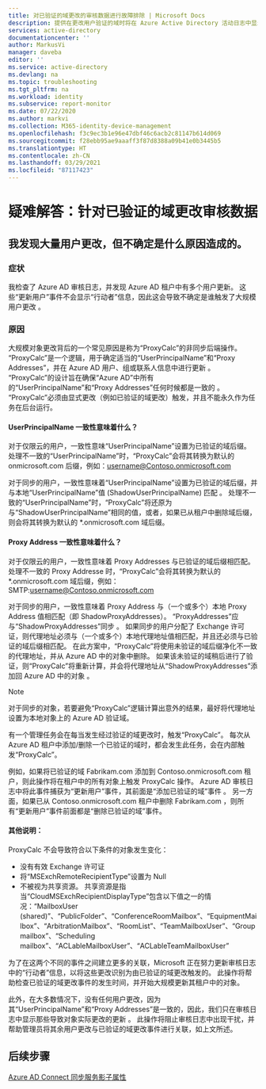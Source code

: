 ```yaml
---
title: 对已验证的域更改的审核数据进行故障排除 | Microsoft Docs
description: 提供在更改用户验证的域时将在 Azure Active Directory 活动日志中显示的信息。
services: active-directory
documentationcenter: ''
author: MarkusVi
manager: daveba
editor: ''
ms.service: active-directory
ms.devlang: na
ms.topic: troubleshooting
ms.tgt_pltfrm: na
ms.workload: identity
ms.subservice: report-monitor
ms.date: 07/22/2020
ms.author: markvi
ms.collection: M365-identity-device-management
ms.openlocfilehash: f3c9ec3b1e96e47dbf46c6acb2c81147b614d069
ms.sourcegitcommit: f28ebb95ae9aaaff3f87d8388a09b41e0b3445b5
ms.translationtype: HT
ms.contentlocale: zh-CN
ms.lasthandoff: 03/29/2021
ms.locfileid: "87117423"
---
```

# <a name="troubleshoot-audit-data-on-verified-domain-change"></a>疑难解答：针对已验证的域更改审核数据 


## <a name="i-have-a-lot-of-changes-to-my-users-and-i-am-not-sure-what-the-cause-of-it-is"></a>我发现大量用户更改，但不确定是什么原因造成的。

### <a name="symptoms"></a>症状

我检查了 Azure AD 审核日志，并发现 Azure AD 租户中有多个用户更新。 这些“更新用户”事件不会显示“行动者”信息，因此这会导致不确定是谁触发了大规模用户更改 。 

### <a name="cause"></a>原因

 大规模对象更改背后的一个常见原因是称为“ProxyCalc”的非同步后端操作。  “ProxyCalc”是一个逻辑，用于确定适当的“UserPrincipalName”和“Proxy Addresses”，并在 Azure AD 用户、组或联系人信息中进行更新  。 “ProxyCalc”的设计旨在确保“Azure AD”中所有的“UserPrincipalName”和“Proxy Addresses”任何时候都是一致的  。 “ProxyCalc”必须由显式更改（例如已验证的域更改）触发，并且不能永久作为任务在后台运行。 

  

#### <a name="what-does-userprincipalname-consistency-mean"></a>UserPrincipalName 一致性意味着什么？ 

对于仅限云的用户，一致性意味“UserPrincipalName”设置为已验证的域后缀。 处理不一致的“UserPrincipalName”时，“ProxyCalc”会将其转换为默认的 onmicrosoft.com 后缀，例如：username@Contoso.onmicrosoft.com 

对于同步的用户，一致性意味着“UserPrincipalName”设置为已验证的域后缀，并与本地“UserPrincipalName”值 (ShadowUserPrincipalName) 匹配 。 处理不一致的“UserPrincipalName”时，“ProxyCalc”将还原为与“ShadowUserPrincipalName”相同的值，或者，如果已从租户中删除域后缀，则会将其转换为默认的 *.onmicrosoft.com 域后缀。 

  

#### <a name="what-does-proxy-address-consistency-mean"></a>Proxy Address 一致性意味着什么？ 

对于仅限云的用户，一致性意味着 Proxy Addresses 与已验证的域后缀相匹配。 处理不一致的 Proxy Addresse 时，“ProxyCalc”会将其转换为默认的 *.onmicrosoft.com 域后缀，例如：SMTP:username@Contoso.onmicrosoft.com 

对于同步的用户，一致性意味着 Proxy Address 与（一个或多个）本地 Proxy Address 值相匹配（即 ShadowProxyAddresses）。 “ProxyAddresses”应与“ShadowProxyAddresses”同步 。 如果同步的用户分配了 Exchange 许可证，则代理地址必须与（一个或多个）本地代理地址值相匹配，并且还必须与已验证的域后缀相匹配。 在此方案中，“ProxyCalc”将使用未验证的域后缀净化不一致的代理地址，并从 Azure AD 中的对象中删除。 如果该未验证的域稍后进行了验证，则“ProxyCalc”将重新计算，并会将代理地址从“ShadowProxyAddresses”添加回 Azure AD 中的对象 。  

> [!NOTE]
> 对于同步的对象，若要避免“ProxyCalc”逻辑计算出意外的结果，最好将代理地址设置为本地对象上的 Azure AD 验证域。  

  
有一个管理任务会在每当发生经过验证的域更改时，触发“ProxyCalc”。 每次从 Azure AD 租户中添加/删除一个已验证的域时，都会发生此任务，会在内部触发“ProxyCalc”。  

例如，如果将已验证的域 Fabrikam.com 添加到 Contoso.onmicrosoft.com 租户，则此操作将在租户中的所有对象上触发 ProxyCalc 操作。 Azure AD 审核日志中将此事件捕获为“更新用户”事件，其前面是“添加已验证的域”事件 。 另一方面，如果已从 Contoso.onmicrosoft.com 租户中删除 Fabrikam.com ，则所有“更新用户”事件前面都是“删除已验证的域”事件。   

#### <a name="additional-notes"></a>其他说明：

ProxyCalc 不会导致符合以下条件的对象发生变化： 

- 没有有效 Exchange 许可证 
- 将“MSExchRemoteRecipientType”设置为 Null 
- 不被视为共享资源。 共享资源是指当“CloudMSExchRecipientDisplayType”包含以下值之一的情况：“MailboxUser (shared)”、“PublicFolder”、“ConferenceRoomMailbox”、“EquipmentMailbox”、“ArbitrationMailbox”、“RoomList”、“TeamMailboxUser”、“Group mailbox”、“Scheduling mailbox”、“ACLableMailboxUser”、“ACLableTeamMailboxUser”           
  
 为了在这两个不同的事件之间建立更多的关联，Microsoft 正在努力更新审核日志中的“行动者”信息，以将这些更改识别为由已验证的域更改触发的。 此操作将帮助检查已验证的域更改事件的发生时间，并开始大规模更新其租户中的对象。 

此外，在大多数情况下，没有任何用户更改，因为其“UserPrincipalName”和“Proxy Addresses”是一致的，因此，我们只在审核日志中显示那些导致对象实际更改的更新 。 此操作将阻止审核日志中出现干扰，并帮助管理员将其余用户更改与已验证的域更改事件进行关联，如上文所述。 

## <a name="next-steps"></a>后续步骤

[Azure AD Connect 同步服务影子属性](../hybrid/how-to-connect-syncservice-shadow-attributes.md)
